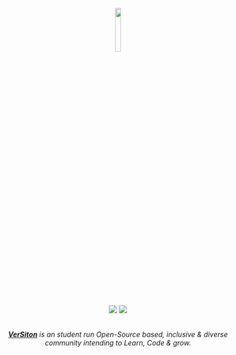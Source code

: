 <p style="text-align:center;" align="center">
  <a href="#">
   <img align="center" src="https://user-images.githubusercontent.com/84700316/177012280-45d0d814-f52f-4d8c-8af8-4a16a51a917d.png" width="15%"  height="15%"/></p>
  </a>
  
<div align="center">
  <a href="https://discord.gg/z8WK5Z3GPJ"><img src="https://img.shields.io/badge/Discord-7289DA?style=for-the-badge&logo=discord&logoColor=white" /></a>
  <a href="https://twitter.com/versitoncomm"><img src="https://img.shields.io/badge/Twitter-1DA1F2?style=for-the-badge&logo=twitter&logoColor=white"/></a>
</div>
 
<br />

<p align="center">
  <a href="https://discord.gg/z8WK5Z3GPJ/"> <i><b>VerSiton</b></a> is an student run Open-Source based, inclusive & diverse community intending to Learn, Code & grow.</i>
</p>
